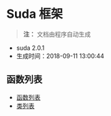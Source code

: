 # Suda 框架

> **注：** 文档由程序自动生成

- suda 2.0.1 
- 生成时间：2018-09-11 13:00:44
## 函数列表

- [函数列表](functions/README.md)
- [类列表](classes/README.md)